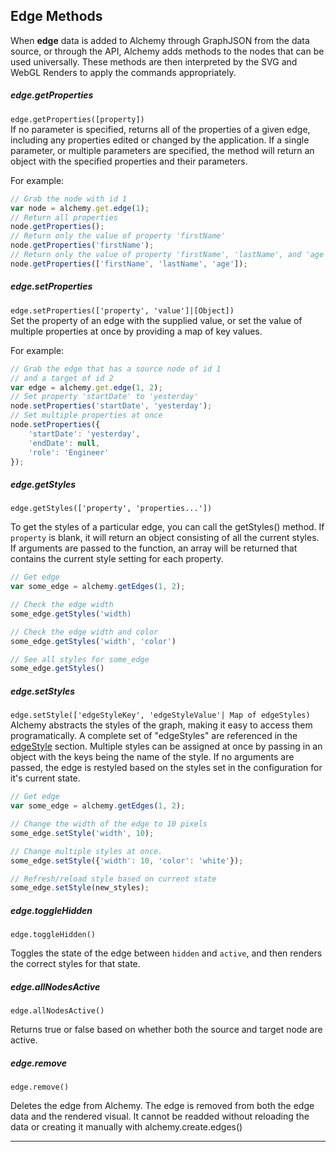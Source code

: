 

## Edge Methods

When **edge** data is added to Alchemy through GraphJSON from the data source, or through the API, Alchemy adds methods to the nodes that can be used universally.  These methods are then interpreted by the SVG and WebGL Renders to apply the commands appropriately.

##### edge.getProperties
<!--  -->

`edge.getProperties([property])`<br>
If no parameter is specified, returns all of the properties of a given edge, including any properties edited or changed by the application.  If a single parameter, or multiple parameters are specified, the method will return an object with the specified properties and their parameters.

For example:

~~~ javascript
// Grab the node with id 1 
var node = alchemy.get.edge(1);
// Return all properties
node.getProperties();
// Return only the value of property 'firstName'
node.getProperties('firstName');
// Return only the value of property 'firstName', 'lastName', and 'age'
node.getProperties(['firstName', 'lastName', 'age']);
~~~

##### edge.setProperties
<!--  -->

`edge.setProperties(['property', 'value']|[Object])`<br>
Set the property of an edge with the supplied value, or set the value of multiple properties at once by providing a map of key values.  

For example:

~~~ javascript
// Grab the edge that has a source node of id 1
// and a target of id 2
var edge = alchemy.get.edge(1, 2);
// Set property 'startDate' to 'yesterday'
node.setProperties('startDate', 'yesterday');
// Set multiple properties at once
node.setProperties({
    'startDate': 'yesterday', 
    'endDate': null, 
    'role': 'Engineer'
});
~~~

##### edge.getStyles
<!--  -->

`edge.getStyles(['property', 'properties...'])`<br>

To get the styles of a particular edge, you can call the getStyles() method.  If `property` is blank, it will return an object consisting of all the current styles.  If arguments are passed to the function, an array will be returned that contains the current style setting for each property.

~~~ javascript
// Get edge
var some_edge = alchemy.getEdges(1, 2);

// Check the edge width
some_edge.getStyles('width)

// Check the edge width and color
some_edge.getStyles('width', 'color')

// See all styles for some_edge
some_edge.getStyles()
~~~


##### edge.setStyles
<!-- -->

`edge.setStyle(['edgeStyleKey', 'edgeStyleValue'| Map of edgeStyles)`<br>
Alchemy abstracts the styles of the graph, making it easy to access them programatically.  A complete set of "edgeStyles" are referenced in the [edgeStyle](#edgeStyle) section.  Multiple styles can be assigned at once by passing in an object with the keys being the name of the style. If no arguments are passed, the edge is restyled based on the styles set in the configuration for it's current state.

~~~ javascript
// Get edge
var some_edge = alchemy.getEdges(1, 2);

// Change the width of the edge to 10 pixels
some_edge.setStyle('width', 10);

// Change multiple styles at once.
some_edge.setStyle({'width': 10, 'color': 'white'});

// Refresh/reload style based on current state
some_edge.setStyle(new_styles);
~~~


##### edge.toggleHidden
<!-- -->

`edge.toggleHidden()`

Toggles the state of the edge between `hidden` and `active`, and then renders the correct styles for that state.

##### edge.allNodesActive
<!-- -->

`edge.allNodesActive()`

Returns true or false based on whether both the source and target node are active.

##### edge.remove
<!-- -->

`edge.remove()`

Deletes the edge from Alchemy.  The edge is removed from both the edge data and the rendered visual.  It cannot be readded without reloading the data or creating it manually with alchemy.create.edges() 


_______

